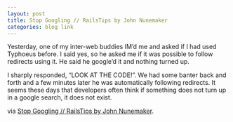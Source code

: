 ```yaml
---
layout: post
title: Stop Googling // RailsTips by John Nunemaker
categories: blog link
---
```

Yesterday, one of my inter-web buddies IM’d me and asked if I had used Typhoeus before. I said yes, so he asked me if it was possible to follow redirects using it. He said he google’d it and nothing turned up.

I sharply responded, “LOOK AT THE CODE!”. We had some banter back and forth and a few minutes later he was automatically following redirects. It seems these days that developers often think if something does not turn up in a google search, it does not exist.

via <a href="http://railstips.org/blog/archives/2010/10/14/stop-googling/?utm_source=feedburner&amp;utm_medium=feed&amp;utm_campaign=Feed%3A+railstips+%28Rails+Tips%29">Stop Googling // RailsTips by John Nunemaker</a>.
